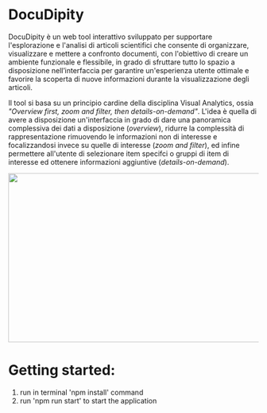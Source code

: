 # DocuDipity
 
DocuDipity è un web tool interattivo sviluppato per supportare l'esplorazione e l'analisi di articoli scientifici che consente di organizzare, visualizzare e mettere a confronto documenti, con l'obiettivo di creare un ambiente funzionale e flessibile, in grado di sfruttare tutto lo spazio a disposizione nell’interfaccia per garantire un'esperienza utente ottimale e favorire la scoperta di nuove informazioni durante la visualizzazione degli articoli. 

Il tool si basa su un principio cardine della disciplina Visual Analytics, ossia *"Overview first, zoom and filter, then details-on-demand"*.
L'idea è quella di avere a disposizione un'interfaccia in grado di dare una panoramica complessiva dei dati a disposizione (*overview*), ridurre la complessità di rappresentazione
rimuovendo le informazioni non di interesse e focalizzandosi invece su quelle di interesse (*zoom and filter*), ed infine permettere all'utente di selezionare item specifci o gruppi di item di interesse ed ottenere informazioni aggiuntive (*details-on-demand*).


<p align="center">
  <img width="550" height="340" src="https://user-images.githubusercontent.com/38963176/128024864-f0340129-e2c8-4336-adb1-3d370825d351.gif">
</p>

# Getting started: 
1) run in terminal 'npm install' command
2) run 'npm run start' to start the application
